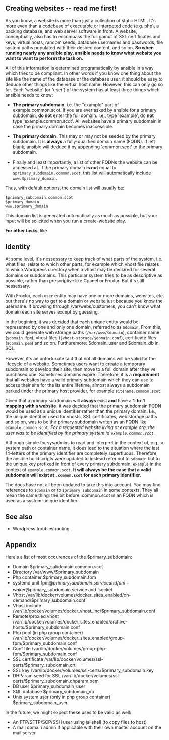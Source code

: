 ## Creating websites -- read me first!

As you know, a website is more than just a collection of static HTML. It's more even than a codebase of executable or interpeted code (e.g. php), a backing database, and web server software in front. A website, conceptually, also has to encompass the full gamut of SSL certificates and keys, virtual hosts, random seeds, database usernames and passwords, file system paths populated with their desired content, and so on. **So when running nearly any ansible play, ansible needs to know what website you want to want to perform the task on.**

All of this information is determined programatically by ansible in a way which tries to be compliant. In other words if you know one thing about the site like the name of the database or the database user, it should be easy to deduce other things like the virtual host name. However, this can only go so far. Each 'website' (or 'user') of the system has at least three things which ansible needs to know:

* **The primary subdomain**, i.e. the "example" part of example.common.scot. If you are ever asked by ansible for a primary subdomain, **do not** enter the full domain. I.e., type 'example', do **not** type 'example.common.scot'. All websites have a primary subdomain in case the primary domain becomes inaccessible.

* **The primary domain**. This may or may not be seeded by the primary subdomain. It is **always** a fully-qualified domain name (FQDN). If left blank, ansible will deduce it by appending 'common.scot' to the primary subdomain.

* Finally and least importantly, a list of other FQDNs the website can be accessed at. If the primary domain **is not** equal to  `$primary_subdomain.common.scot`, this list will automatically include `www.$primary_domain`.

Thus, with default options, the domain list will usually be:

    $primary_subdomain.common.scot
    $primary_domain
    www.$primary_domain

This domain list is generated automatically as much as possible, but your input will be solicited when you run a create-website play.

**For other tasks**, like 

## Identity

At some level, it's nessessary to keep track of what parts of the system, i.e. what files, relate to which other parts, for example which vhost file relates to which Wordpress directory when a vhost may be declared for several domains or subdomains. This particular system tries to be as descriptive as possible, rather than prescriptive like Cpanel or Froxlor. But it's still nessessary. 

With Froxlor, each `user` entity may have one or more domains, websites, etc. but there's no way to get to a domain or website just because you know the username. If browsing through /var/webs/customers, you can't know what domain each site serves except by guessing.

In the begining, it was decided that each unique entity would be represented by one and only one domain, referred to as `$domain`. From this, we could generate web storage paths (`/var/www/$domain`), container name (`$domain.fpm`), vhost files (`$vhost-storage/$domain.conf`), certificate files (`$domain.pem`) and so on. Furthuremore: $domain_user and $domain_db in SQL.

However, it's an unfortunate fact that not all domains will be valid for the lifecycle of a website. Sometimes users want to create a temporary subdomain to develop their site, then move to a full domain after they've purchased one. Sometimes domains expire. Therefore, it is a **requirement** that **all** websites have a valid primary subdomain which they can use to access their site for the its entire lifetime, almost always a subdomain parked under the primary host provider, for example `sitename.common.scot`.

Given that a primary subdomain will **always** exist **and** have a **1-to-1 mapping with a website**, it was decided that the primary subdomain FQDN would be used as a unique identifier rather than the primary domain. I.e., the unique identifier used for vhosts, SSL certificates, web storage paths and so on, was to be the primary subdomain writen as an FQDN like `example.common.scot`. *For a requested website living at example.org, the user was to be identified by the primary system id `example.common.scot`.*

Although simple for sysadmins to read and interpret in the context of, e.g., a system path or container name, it does lead to the situation where the last 14-letters of the primary identifier are completely superfluous. Therefore, the ansible buildscripts were updated to instead refer not to `$domain` but to the unique key prefixed in front of every primary subdomain, `example` in the context of `example.common.scot`. **It will always be the case that a valid subdomain will exist at `.common.scot` for each primary identifier**.

The docs have not all been updated to take this into account. You may find references to `$domain` or to `$primary subdomain` in some contexts. They all mean the same thing: the bit before .common.scot in an FQDN which is used as a system-unique identifier.

## See also

* Wordpress troubleshooting

## Appendix

Here's a list of most occurences of the $primary_subdomain:

* Domain $primary_subdomain.common.scot
* Directory /var/www/$primary_subdomain
* Php container $primary_subdomain.fpm
* systemd unit fpm@$primary_subdomain.service and fpm-waker@$primary_subdomain.service and .socket
* Vhost /var/lib/docker/volumes/docker_sites_enabled/on-demand/$primary_subdomain.conf
* Vhost include /var/lib/docker/volumes/docker_vhost_inc/$primary_subdomain.conf
* Remote/proxied vhost /var/lib/docker/volumes/docker_sites_enabled/archive-hosts/$primary_subdomain.conf
* Php pool (in php group container) /var/lib/docker/volumes/docker_sites_enabled/group-fpm/$primary_subdomain.conf
* Conf file /var/lib/docker/volumes/group-php-fpm/$primary_subdomain.conf
* SSL certificate /var/lib/docker/volumes/ssl-certs/$primary_subdomain.crt
* SSL key /var/lib/docker/volumes/ssl-certs/$primary_subdomain.key
* DHParam seed for SSL /var/lib/docker/volumes/ssl-certs/$primary_subdomain.dhparam.pem
* DB user $primary_subdomain_user
* SQL database $primary_subdomain_db
* Unix system user (only in php group container) $primary_subdomain_user

In the future, we might expect these uses to be valid as well:

* An FTP/SFTP/SCP/SSH user using jailshell (to copy files to host)
* A mail domain admin if applicable with their own master account on the mail server
